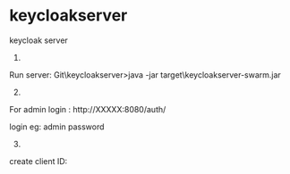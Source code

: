 # keycloakserver
keycloak server

1.
Run server:
Git\keycloakserver>java -jar target\keycloakserver-swarm.jar

2.
For admin login :
http://XXXXX:8080/auth/

login eg:
admin
password

3.
create client ID:
